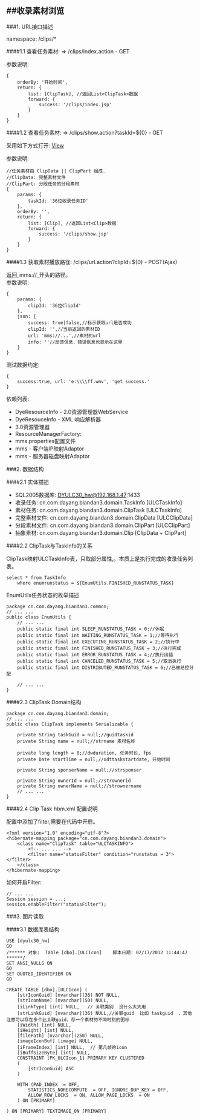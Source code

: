 ##收录素材浏览
---

###1. URL接口描述	

namespace: /clips/*	

####1.1 查看任务素材:  => /clips/index.action  - GET

参数说明:	

	{
		orderBy: '开始时间',
		return: {
			list: [ClipTask], //返回List<ClipTask>数据
			forward: {
				success: '/clips/index.jsp'
			}
		}
	}	
	
####1.2 查看任务素材:  => /clips/show.action?taskId=${0} - GET

采用如下方式打开:
	<!-- 使用使用一个浏览器标签页打开 -->
	<a href="..." target="clipview">View</a>	

参数说明:	

	//任务素材由 ClipData || ClipPart 组成.  	
	//ClipData: 完整素材文件  
	//ClipPart: 分段任务的分段素材  
	{
		params: {
			taskId: '36位收录任务ID'
		},
		orderBy: '',
		return: {
			list: [Clip], //返回List<Clip>数据
			forward: {
				success: '/clips/show.jsp'
			}
		}
	}	

####1.3 获取素材播放路径: /clips/url.action?clipId=${0} - POST(Ajax)

返回_mms://_开头的路径。  
参数说明:	
	
	{
		params: {
			clipId: '36位ClipId'
		},
		json: {
			success: true|false,//标示获取url是否成功  
			clipId: '',//当前返回的素材ID
			url: 'mms://...',//素材的url
			info: ''//反馈信息，错误信息也显示在这里
		}
	}	

测试数据约定:	

	{
		success:true, url: 'e:\\\\ff.wmv', 'get success.'
	}
	
依赖列表:	

* DyeResourceInfo - 2.0资源管理器WebService
* DyeResouceInfo - XML 响应解析器
* 3.0资源管理器
* ResourceManagerFactory: 
* mms.properties配置文件
* mms - 客户端IP映射Adaptor
* mms - 服务器磁盘映射Adaptor


###2. 数据结构

####2.1 实体描述

* SQL2005数据库: DYULC30_hw@192.168.1.47:1433
* 收录任务: cn.com.dayang.biandan3.domain.TaskInfo [ULCTaskInfo]
* 素材任务: cn.com.dayang.biandan3.domain.ClipTask [ULCTaskInfo]
* 完整素材文件: cn.com.dayang.biandan3.domain.ClipData [ULCClipData]
* 分段素材文件: cn.com.dayang.biandan3.domain.ClipPart [ULCClipPart]
* 抽象素材: cn.com.dayang.biandan3.domain.Clip [ClipData + ClipPart]

####2.2 ClipTask与TaskInfo的关系	

ClipTask映射ULCTaskInfo表，只取部分属性,。本质上是执行完成的收录任务列表。	
	
	select * from TaskInfo 
		where enumrunstatus = ${EnumUtils.FINISHED_RUNSTATUS_TASK}	
		
EnumUtils任务状态的枚举描述
	
	package cn.com.dayang.biandan3.common;	
	// ... ...
	public class EnumUtils {
		// ... ...
		public static final int SLEEP_RUNSTATUS_TASK = 0;//休眠
		public static final int WAITING_RUNSTATUS_TASK = 1;//等待执行
		public static final int EXECUTING_RUNSTATUS_TASK = 2;//执行中
		public static final int FINISHED_RUNSTATUS_TASK = 3;//执行完成
		public static final int ERROR_RUNSTATUS_TASK = 4;//执行出错
		public static final int CANCELED_RUNSTATUS_TASK = 5;//取消执行
		public static final int DISTRIBUTED_RUNSTATUS_TASK = 6;//已被总控分配
		
		// ... ...
	}	

####2.3 ClipTask Domain结构
	
	package cn.com.dayang.biandan3.domain;
	// ... ...
	public class ClipTask implements Serializable {
	
		private String taskGuid = null;//guidtaskid
		private String name = null;//strname 素材名称
	
		private long length = 0;//dwduration, 任务时长, fps
		private Date startTime = null;//odttaskstartdate, 开始时间
	
		private String sponserName = null;//strsponser
	
		private String ownerId = null;//strownerid
		private String ownerName = null;//strownername
		// ... ...
	}

####2.4 Clip Task hbm.xml 配置说明

配置中添加了filter,需要在代码中开启。

	<?xml version="1.0" encoding="utf-8"?>
	<hibernate-mapping package="cn.com.dayang.biandan3.domain">
		<class name="ClipTask" table="ULCTASKINFO">
			<!-- ... ... -->
			<filter name="statusFilter" condition="runstatus = 3"></filter>
		</class>
	</hibernate-mapping>	
	
如何开启Filter:	
	
	// ... ...
	Session session = ...;
	session.enableFilter("statusFilter");	


###3. 图片读取

####3.1 数据库表结构
	
	USE [dyulc30_hw]
	GO
	/****** 对象:  Table [dbo].[ULCIcon]    脚本日期: 02/17/2012 11:44:47 ******/
	SET ANSI_NULLS ON
	GO
	SET QUOTED_IDENTIFIER ON
	GO
	
	CREATE TABLE [dbo].[ULCIcon] (
		[strIconGuid] [nvarchar](36) NOT NULL,
		[strIconName] [nvarchar](50) NULL,
		[iLinkType] [int] NULL,   // 关联类别  没什么太大用		
		[strLinkGuid] [nvarchar](36) NULL,//关联guid  比如 taskguid  ，其他    注意可以存在多个此关联guid，存一个素材的不同时刻的图标
		[iWidth] [int] NULL,
		[iHeight] [int] NULL,
		[filePath] [nvarchar](250) NULL,
		[imageIconBuf] [image] NULL,
		[iFrameIndex] [int] NULL,  // 第几帧的icon   
		[iBuffSizeByte] [int] NULL,
	 	CONSTRAINT [PK_ULCIcon_1] PRIMARY KEY CLUSTERED 
		(
			[strIconGuid] ASC
		)
		
		WITH (PAD_INDEX  = OFF, 
			STATISTICS_NORECOMPUTE  = OFF, IGNORE_DUP_KEY = OFF, 
			ALLOW_ROW_LOCKS  = ON, ALLOW_PAGE_LOCKS  = ON
		) ON [PRIMARY]
		
	) ON [PRIMARY] TEXTIMAGE_ON [PRIMARY]
